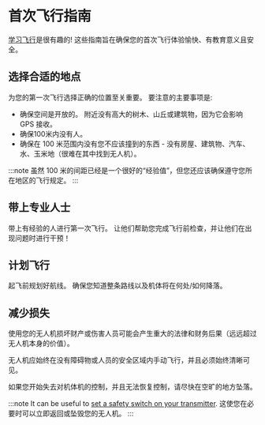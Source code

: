 # 首次飞行指南

[学习飞行](../flying/basic_flying.md)是很有趣的! 这些指南旨在确保您的首次飞行体验愉快、有教育意义且安全。

## 选择合适的地点

为您的第一次飞行选择正确的位置至关重要。 要注意的主要事项是:

- 确保空间是开放的。 附近没有高大的树木、山丘或建筑物，因为它会影响 GPS 接收。
- 确保100米内没有人。
- 确保在 100 米范围内没有您不应该撞到的东西 - 没有房屋、建筑物、汽车、水、玉米地（很难在其中找到无人机）。

:::note
虽然 100 米的间距已经是一个很好的“经验值”，但您还应该确保遵守您所在地区的飞行规定。
:::

## 带上专业人士

带上有经验的人进行第一次飞行。 让他们帮助您完成飞行前检查，并让他们在出现问题时进行干预！

## 计划飞行

起飞前规划好航线。 确保您知道整条路线以及机体将在何处/如何降落。

## 减少损失

使用您的无人机损坏财产或伤害人员可能会产生重大的法律和财务后果（远远超过无人机本身的价值）。

无人机应始终在没有障碍物或人员的安全区域内手动飞行，并且必须始终清晰可见。

如果您开始失去对机体机的控制，并且无法恢复控制，请尽快在空旷的地方坠落。

:::note
It can be useful to [set a safety switch on your transmitter](../config/safety.md#emergency-switches). 这使您在必要时可以立即返回或坠毁您的无人机。
:::